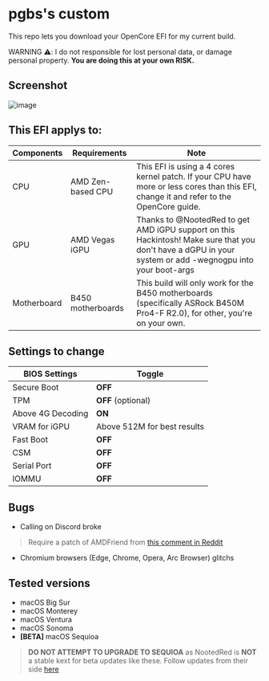 # pgbs's custom

This repo lets you download your OpenCore EFI for my current build.

WARNING ⚠️: I  do not responsible for lost personal data, or damage personal property. **You are doing this at your own RISK.**

## Screenshot
![image](https://github.com/PGBSean/pgbs-custom/assets/97381104/134cdba8-f437-4358-8fe8-5aa18c4f4d0e)



## This EFI applys to:

|  Components             |         Requirements                |            Note                      |
|-------------------------|-------------------------------------|--------------------------------------|
| CPU                     |  AMD Zen-based CPU                  |  This EFI is using a 4 cores kernel patch. If your CPU have more or less cores than this EFI, change it and refer to the OpenCore guide. |
| GPU                     |  AMD Vegas iGPU        | Thanks to @NootedRed to get AMD iGPU support on this Hackintosh! Make sure that you don't have a dGPU in your system or add -wegnogpu into your boot-args |
| Motherboard             | B450 motherboards            |  This build will only work for the B450 motherboards (specifically ASRock B450M Pro4-F R2.0), for other, you're on your own.|


## Settings to change

|BIOS Settings|Toggle|
|-------------------------|-------------------------------------|
|Secure Boot|**OFF**|
|TPM|**OFF** (optional)|
|Above 4G Decoding|**ON**|
|VRAM for iGPU|Above 512M for best results|
|Fast Boot|**OFF**|
|CSM|**OFF**|
|Serial Port|**OFF**|
|IOMMU|**OFF**|

## Bugs
+ Calling on Discord broke
> Require a patch of AMDFriend from [this comment in Reddit](https://www.reddit.com/r/hackintosh/comments/15ke8vp/comment/jv8cc25/?utm_source=share&utm_medium=web2x&context=3)
+ Chromium browsers (Edge, Chrome, Opera, Arc Browser) glitchs

## Tested versions
+ macOS Big Sur
+ macOS Monterey
+ macOS Ventura
+ macOS Sonoma
+ **[BETA]** macOS Sequioa
> **DO NOT ATTEMPT TO UPGRADE TO SEQUIOA** as NootedRed is **NOT** a stable kext for beta updates like these. Follow updates from their side [here](https://github.com/ChefKissInc/NootedRed)

